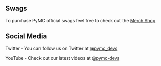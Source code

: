 ## Swags

To purchase PyMC official swags feel free to check out the [Merch Shop](https://numfocus.myspreadshop.com/pymc+official+logo?idea=61f03c1df33f941d0307b965)

## Social Media

Twitter - You can follow us on Twitter at [@pymc_devs](https://twitter.com/pymc_devs)

YouTube - Check out our latest videos at [@pymc-devs](https://www.youtube.com/@pymc-devs)
